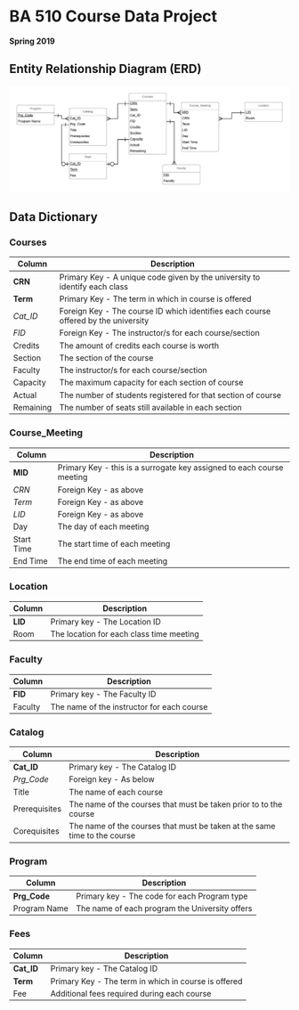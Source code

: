# BA 510 Course Data Project
__Spring 2019__

## Entity Relationship Diagram (ERD)

![](Courses.jpeg)

## Data Dictionary 

### Courses
| Column      | Description |
| ----------- | ----------- |
| __CRN__     | Primary Key - A unique code given by the university to identify each class       |
| __Term__     | Primary Key - The term in which in course is offered       |
| *Cat_ID*  | Foreign Key - The course ID which identifies each course offered by the university        |
| *FID*  | Foreign Key - The instructor/s for each course/section        |
| Credits  | The amount of credits each course is worth        |
| Section     | The section of the course       |
| Faculty  | The instructor/s for each course/section        |
| Capacity     | The maximum capacity for each section of course       |
| Actual  | The number of students registered for that section of course        |
| Remaining  | The number of seats still available in each section        |

### Course_Meeting
| Column      | Description |
| ----------- | ----------- |
| __MID__     | Primary Key - this is a surrogate key assigned to each course meeting       |
| *CRN*  | Foreign Key - as above        |
| *Term*  | Foreign Key - as above        |
| *LID*    | Foreign Key - as above      |
| Day  | The day of each meeting        |
| Start Time     | The start time of each meeting      |
| End Time  | The end time of each meeting        |


### Location
| Column      | Description |
| ----------- | ----------- |
| __LID__     | Primary key - The Location ID       |
| Room | The location for each class time meeting       |

### Faculty
| Column      | Description |
| ----------- | ----------- |
| __FID__     | Primary key - The Faculty ID       |
| Faculty | The name of the instructor for each course        |


### Catalog
| Column      | Description |
| ----------- | ----------- |
| __Cat_ID__     | Primary key - The Catalog ID      |
| *Prg_Code*    | Foreign key - As below      |
| Title  | The name of each course        |
| Prerequisites  | The name of the courses that must be taken prior to to the course       |
| Corequisites  | The name of the courses that must be taken at the same time to the course        |

### Program
| Column      | Description |
| ----------- | ----------- |
| __Prg_Code__     | Primary key - The code for each Program type       |
| Program Name | The name of each program the University offers        |

### Fees
| Column      | Description |
| ----------- | ----------- |
| __Cat_ID__     | Primary key - The Catalog ID       |
| __Term__     | Primary Key - The term in which in course is offered     |
| Fee | Additional fees required during each course       |
